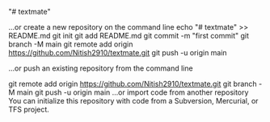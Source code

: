"# textmate" 

…or create a new repository on the command line
echo "# textmate" >> README.md
git init
git add README.md
git commit -m "first commit"
git branch -M main
git remote add origin https://github.com/Nitish2910/textmate.git
git push -u origin main


…or push an existing repository from the command line

git remote add origin https://github.com/Nitish2910/textmate.git
git branch -M main
git push -u origin main
…or import code from another repository
You can initialize this repository with code from a Subversion, Mercurial, or TFS project.
